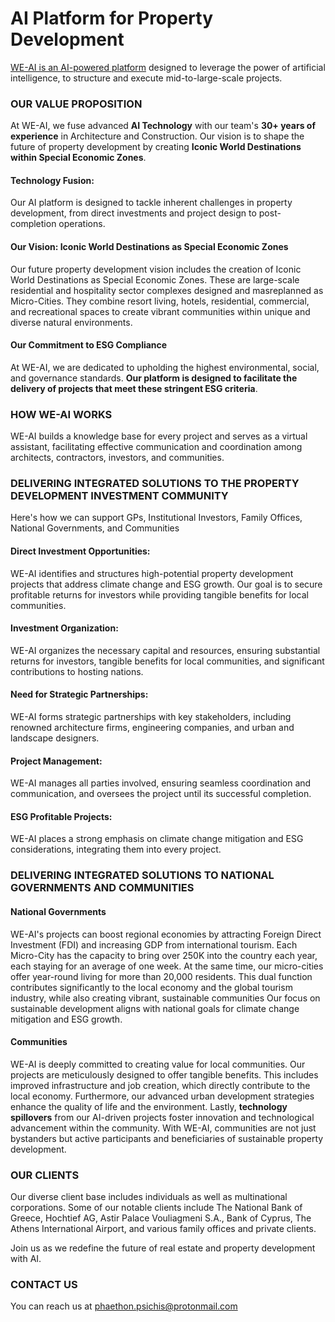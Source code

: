 # AI Platform for Property Development
[WE-AI is an AI-powered platform](https://github.com/phaethonp/we-ai#api-for-property-development) designed to leverage the power of artificial intelligence, to structure and execute mid-to-large-scale projects.<be>

### OUR VALUE PROPOSITION
At WE-AI, we fuse advanced **AI Technology** with our team's **30+ years of experience** in Architecture and Construction. Our vision is to shape the future of property development by creating **Iconic World Destinations within Special Economic Zones**.<br>

#### Technology Fusion:
Our AI platform is designed to tackle inherent challenges in property development, from direct investments and project design to post-completion operations.<br>

#### Our Vision: Iconic World Destinations as Special Economic Zones
Our future property development vision includes the creation of Iconic World Destinations as Special Economic Zones. These are large-scale residential and hospitality sector complexes designed and masreplanned as Micro-Cities. They combine resort living, hotels, residential, commercial, and recreational spaces to create vibrant communities within unique and diverse natural environments.<br>

#### Our Commitment to ESG Compliance
At WE-AI, we are dedicated to upholding the highest environmental, social, and governance standards. **Our platform is designed to facilitate the delivery of projects that meet these stringent ESG criteria**.<br>

### HOW WE-AI WORKS
WE-AI builds a knowledge base for every project and serves as  a virtual assistant, facilitating effective communication and coordination among architects, contractors, investors, and communities.<br>

### DELIVERING INTEGRATED SOLUTIONS TO THE PROPERTY DEVELOPMENT INVESTMENT COMMUNITY


Here's how we can support GPs, Institutional Investors, Family Offices, National Governments, and Communities<BR>
#### Direct Investment Opportunities: 
WE-AI identifies and structures high-potential property development projects that address climate change and ESG growth. Our goal is to secure profitable returns for investors while providing tangible benefits for local communities.<br>

#### Investment Organization:
WE-AI organizes the necessary capital and resources, ensuring substantial returns for investors, tangible benefits for local communities, and significant contributions to hosting nations.
#### Need for Strategic Partnerships:
WE-AI forms strategic partnerships with key stakeholders, including renowned architecture firms, engineering companies, and urban and landscape designers.<br>
#### Project Management:
WE-AI manages all parties involved, ensuring seamless coordination and communication, and oversees the project until its successful completion.<br>
#### ESG Profitable Projects:
WE-AI places a strong emphasis on climate change mitigation and ESG considerations, integrating them into every project.<br>

### DELIVERING INTEGRATED SOLUTIONS TO NATIONAL GOVERNMENTS AND COMMUNITIES
#### National Governments
WE-AI's projects can boost regional economies by attracting Foreign Direct Investment (FDI) and increasing GDP from international tourism. Each Micro-City has the capacity to bring over 250K into the country each year, each staying for an average of one week. At the same time, our micro-cities offer year-round living for more than 20,000 residents. This dual function contributes significantly to the local economy and the global tourism industry, while also creating vibrant, sustainable communities Our focus on sustainable development aligns with national goals for climate change mitigation and ESG growth.<BR>

#### Communities
WE-AI is deeply committed to creating value for local communities. Our projects are meticulously designed to offer tangible benefits. This includes improved infrastructure and job creation, which directly contribute to the local economy. Furthermore, our advanced urban development strategies enhance the quality of life and the environment. <be>
Lastly, **technology spillovers** from our AI-driven projects foster innovation and technological advancement within the community. With WE-AI, communities are not just bystanders but active participants and beneficiaries of sustainable property development.<br>

### OUR CLIENTS
Our diverse client base includes individuals as well as multinational corporations. Some of our notable clients include The National Bank of Greece, Hochtief AG, Astir Palace Vouliagmeni S.A., Bank of Cyprus, The Athens International Airport, and various family offices and private clients.<br>

Join us as we redefine the future of real estate and property development with AI.

### CONTACT US
You can reach us at phaethon.psichis@protonmail.com

